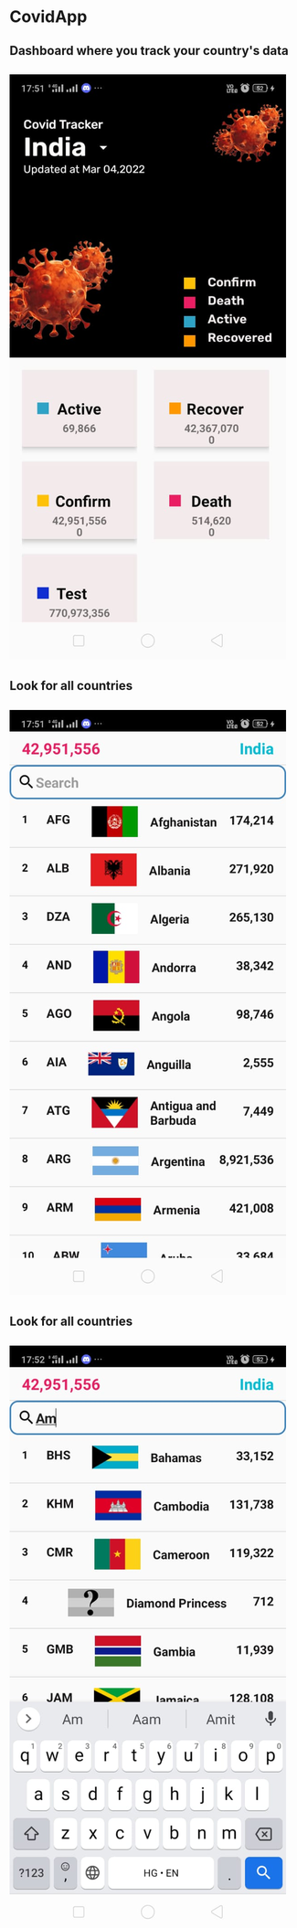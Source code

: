# CovidApp


<h2>Dashboard where you track your country's data <h2>
<img src="https://raw.githubusercontent.com/himanshu-466/CovidApp/master/ScreenShots/3529658c-3132-4451-953c-e18dbbc6f655.jpg" />
  
<h2>Look for all countries <h2>
<img src="https://raw.githubusercontent.com/himanshu-466/CovidApp/master/ScreenShots/28804fea-cb22-4979-8757-7feadf7e89e5.jpg" />
    
<h2>Look for all countries <h2>
<img src="https://raw.githubusercontent.com/himanshu-466/CovidApp/master/ScreenShots/029a3bde-2f93-4a0f-ac24-1da8b50bc138.jpg" />
